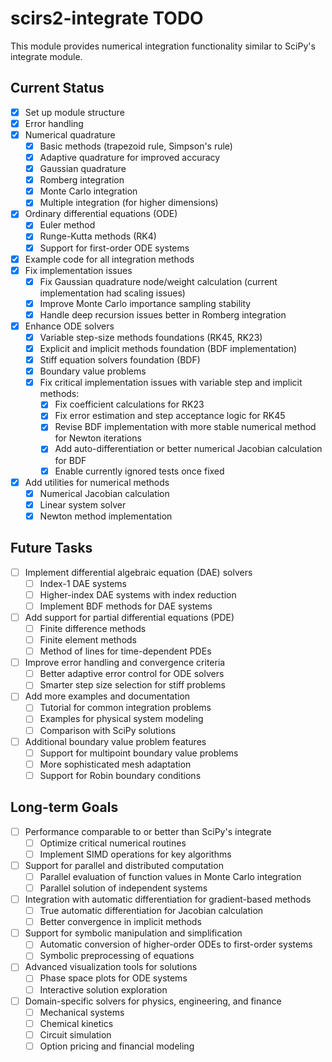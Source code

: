 # scirs2-integrate TODO

This module provides numerical integration functionality similar to SciPy's integrate module.

## Current Status

- [x] Set up module structure
- [x] Error handling
- [x] Numerical quadrature
  - [x] Basic methods (trapezoid rule, Simpson's rule)
  - [x] Adaptive quadrature for improved accuracy
  - [x] Gaussian quadrature
  - [x] Romberg integration
  - [x] Monte Carlo integration
  - [x] Multiple integration (for higher dimensions)
- [x] Ordinary differential equations (ODE)
  - [x] Euler method
  - [x] Runge-Kutta methods (RK4)
  - [x] Support for first-order ODE systems
- [x] Example code for all integration methods
- [x] Fix implementation issues
  - [x] Fix Gaussian quadrature node/weight calculation (current implementation had scaling issues)
  - [x] Improve Monte Carlo importance sampling stability
  - [x] Handle deep recursion issues better in Romberg integration
- [x] Enhance ODE solvers
  - [x] Variable step-size methods foundations (RK45, RK23)
  - [x] Explicit and implicit methods foundation (BDF implementation)
  - [x] Stiff equation solvers foundation (BDF)
  - [x] Boundary value problems
  - [x] Fix critical implementation issues with variable step and implicit methods:
    - [x] Fix coefficient calculations for RK23 
    - [x] Fix error estimation and step acceptance logic for RK45
    - [x] Revise BDF implementation with more stable numerical method for Newton iterations
    - [x] Add auto-differentiation or better numerical Jacobian calculation for BDF
    - [x] Enable currently ignored tests once fixed
- [x] Add utilities for numerical methods
  - [x] Numerical Jacobian calculation
  - [x] Linear system solver
  - [x] Newton method implementation

## Future Tasks

- [ ] Implement differential algebraic equation (DAE) solvers
  - [ ] Index-1 DAE systems
  - [ ] Higher-index DAE systems with index reduction
  - [ ] Implement BDF methods for DAE systems
- [ ] Add support for partial differential equations (PDE)
  - [ ] Finite difference methods
  - [ ] Finite element methods
  - [ ] Method of lines for time-dependent PDEs
- [ ] Improve error handling and convergence criteria
  - [ ] Better adaptive error control for ODE solvers
  - [ ] Smarter step size selection for stiff problems
- [ ] Add more examples and documentation
  - [ ] Tutorial for common integration problems
  - [ ] Examples for physical system modeling
  - [ ] Comparison with SciPy solutions
- [ ] Additional boundary value problem features
  - [ ] Support for multipoint boundary value problems
  - [ ] More sophisticated mesh adaptation
  - [ ] Support for Robin boundary conditions

## Long-term Goals

- [ ] Performance comparable to or better than SciPy's integrate
  - [ ] Optimize critical numerical routines
  - [ ] Implement SIMD operations for key algorithms
- [ ] Support for parallel and distributed computation
  - [ ] Parallel evaluation of function values in Monte Carlo integration
  - [ ] Parallel solution of independent systems
- [ ] Integration with automatic differentiation for gradient-based methods
  - [ ] True automatic differentiation for Jacobian calculation
  - [ ] Better convergence in implicit methods
- [ ] Support for symbolic manipulation and simplification
  - [ ] Automatic conversion of higher-order ODEs to first-order systems
  - [ ] Symbolic preprocessing of equations
- [ ] Advanced visualization tools for solutions
  - [ ] Phase space plots for ODE systems
  - [ ] Interactive solution exploration
- [ ] Domain-specific solvers for physics, engineering, and finance
  - [ ] Mechanical systems
  - [ ] Chemical kinetics
  - [ ] Circuit simulation
  - [ ] Option pricing and financial modeling